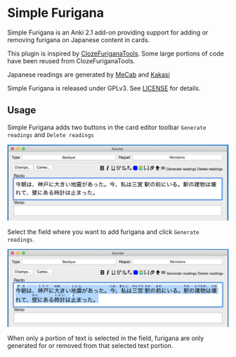 # Simple Furigana

Simple Furigana is an Anki 2.1 add-on providing support for adding or removing furigana on Japanese content in cards.

This plugin is inspired by [ClozeFuriganaTools](https://github.com/golddranks/ClozeFuriganaTools). Some large portions of code have been reused from ClozeFuriganaTools.

Japanese readings are generated by [MeCab](https://taku910.github.io/mecab/) and [Kakasi](http://kakasi.namazu.org/index.html.en)

Simple Furigana is released under GPLv3. See [LICENSE](LICENSE) for details.

## Usage

Simple Furigana adds two buttons in the card editor toolbar `Generate readings` and `Delete readings`

![Add and delete furigana](https://raw.githubusercontent.com/jcsirot/anki-simple-furigana/master/img/screenshot1.png)

Select the field where you want to add furigana and click `Generate readings`.

![Generated furigana](https://raw.githubusercontent.com/jcsirot/anki-simple-furigana/master/img/screenshot2.png)

When only a portion of text is selected in the field, furigana are only generated for or removed from that selected text portion.
